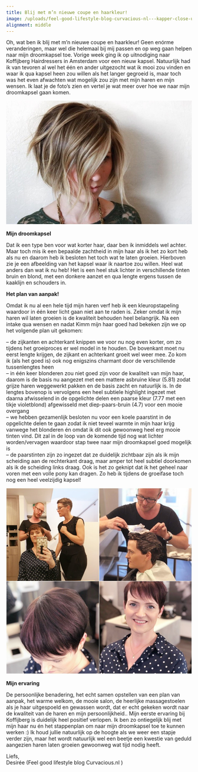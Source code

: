 ```yaml
---
title: Blij met m’n nieuwe coupe en haarkleur!
image: /uploads/feel-good-lifestyle-blog-curvacious-nl---kapper-close-up.jpg
alignment: middle
---
```


Oh, wat ben ik blij met m’n nieuwe coupe en haarkleur! Geen enórme veranderingen, maar wel die helemaal bij mij passen en op weg gaan helpen naar mijn droomkapsel toe. Vorige week ging ik op uitnodiging naar Koffijberg Hairdressers in Amsterdam voor een nieuw kapsel. Natuurlijk had ik van tevoren al wel het één en ander uitgezocht wat ik mooi zou vinden en waar ik qua kapsel heen zou willen als het langer gegroeid is, maar toch was het even afwachten wat mogelijk zou zijn met mijn haren en mijn wensen. Ik laat je de foto’s zien en vertel je wat meer over hoe we naar mijn droomkapsel gaan komen. 

![](/uploads/feel-good-lifestyle-blog-curvacious-nl---kapper-droomkapsel.jpg)

**Mijn droomkapsel**

Dat ik een type ben voor wat korter haar, daar ben ik inmiddels wel achter. Maar toch mis ik een bepaalde zachtheid in mijn haar als ik het zo kort heb als nu en daarom heb ik besloten het toch wat te laten groeien. Hierboven zie je een afbeelding van het kapsel waar ik naartoe zou willen. Heel wat anders dan wat ik nu heb! Het is een heel stuk lichter in verschillende tinten bruin en blond, met een donkere aanzet en qua lengte ergens tussen de kaaklijn en schouders in.

**Het plan van aanpak!**

Omdat ik nu al een hele tijd mijn haren verf heb ik een kleuropstapeling waardoor in één keer licht gaan niet aan te raden is. Zeker omdat ik mijn haren wil laten groeien is de kwaliteit behouden heel belangrijk. Na een intake qua wensen en nadat Kimm mijn haar goed had bekeken zijn we op het volgende plan uit gekomen:

– de zijkanten en achterkant knippen we voor nu nog even korter, om zo tijdens het groeiproces er wel model in te houden. De bovenkant moet nu eerst lengte krijgen, de zijkant en achterkant groeit wel weer mee. Zo kom ik (als het goed is) ook nog enigszins charmant door de verschillende tussenlengtes heen<br>– in één keer blonderen zou niet goed zijn voor de kwaliteit van mijn haar, daarom is de basis nu aangezet met een mattere asbruine kleur (5.81) zodat grijze haren weggewerkt pakken en de basis zacht en natuurlijk is. In de lengtes bovenop is vervolgens een heel subtiele highlight ingezet met daarna afwisselend in de opgelichte delen een paarse kleur (7.77 met een tikje violetblond) afgewisseld met diep-paars-bruin (4.7) voor een mooie overgang<br>– we hebben gezamenlijk besloten nu voor een koele paarstint in de opgelichte delen te gaan zodat ik niet teveel warmte in mijn haar krijg vanwege het blonderen én omdat ik dit ook gewoonweg heel erg mooie tinten vind. Dit zal in de loop van de komende tijd nog wat lichter worden/vervagen waardoor stap twee naar mijn droomkapsel goed mogelijk is<br>– de paarstinten zijn zo ingezet dat ze duidelijk zichtbaar zijn als ik mijn scheiding aan de rechterkant draag, maar amper tot heel subtiel doorkomen als ik de scheiding links draag. Ook is het zo geknipt dat ik het geheel naar voren met een volle pony kan dragen. Zo heb ik tijdens de groeifase toch nog een heel veelzijdig kapsel!

![](/uploads/feel-good-lifestyle-blog-curvacious-nl---kapper-amsterdam.jpg)

**Mijn ervaring**

De persoonlijke benadering, het echt samen opstellen van een plan van aanpak, het warme welkom, de mooie salon, de heerlijke massagestoelen als je haar uitgespoeld en gewassen wordt, dat er echt gekeken wordt naar de kwaliteit van de haren en mijn persoonlijkheid.. Mijn eerste ervaring bij Koffijberg is duidelijk heel positief verlopen. Ik ben zo ontiegelijk blij met mijn haar nu én het stappenplan om naar mijn droomkapsel toe te kunnen werken :) Ik houd jullie natuurlijk op de hoogte als we weer een stapje verder zijn, maar het wordt natuurlijk wel een beetje een kwestie van geduld aangezien haren laten groeien gewoonweg wat tijd nodig heeft.

Liefs,<br>Desirée (Feel good lifestyle blog Curvacious.nl )